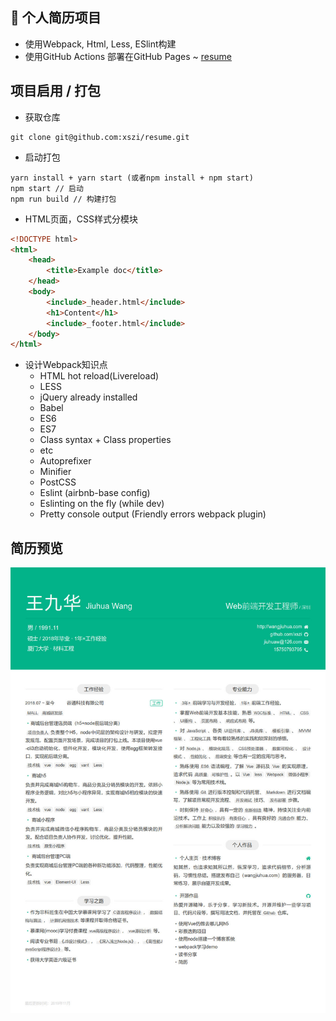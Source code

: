 ## :boy: 个人简历项目
* 使用Webpack, Html, Less, ESlint构建
* 使用GitHub Actions 部署在GitHub Pages ~ [resume](https://xszi.github.io/resume/index.html)

## 项目启用 / 打包

* 获取仓库
~~~
git clone git@github.com:xszi/resume.git
~~~
* 启动打包
~~~
yarn install + yarn start (或者npm install + npm start)
npm start // 启动
npm run build // 构建打包
~~~
* HTML页面，CSS样式分模块
```html
<!DOCTYPE html>
<html>
    <head>
        <title>Example doc</title>
    </head>
    <body>
        <include>_header.html</include>
        <h1>Content</h1>
        <include>_footer.html</include>
    </body>
</html>
```
* 设计Webpack知识点
    * HTML hot reload(Livereload)
    * LESS
    * jQuery already installed
    * Babel
    * ES6
    * ES7
    * Class syntax + Class properties
    * etc
    * Autoprefixer
    * Minifier
    * PostCSS
    * Eslint (airbnb-base config)
    * Eslinting on the fly (while dev)
    * Pretty console output (Friendly errors webpack plugin)

## 简历预览

<img src="https://github.com/xszi/resume/blob/master/resume.jpg">
